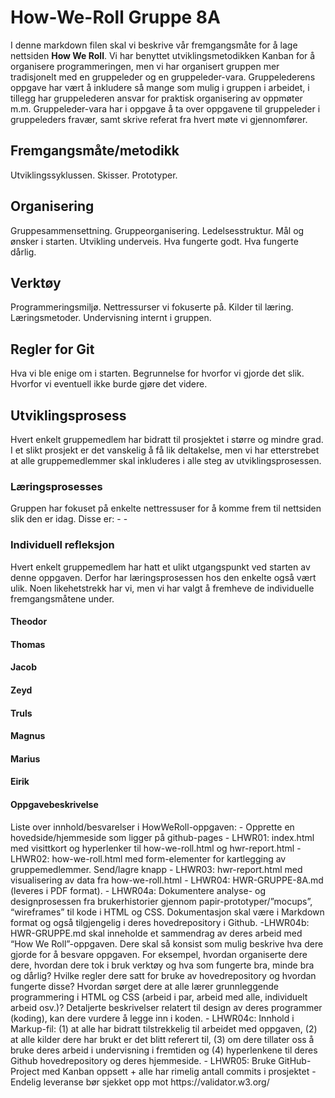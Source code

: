 <h1>How-We-Roll Gruppe 8A</h1>

I denne markdown filen skal vi beskrive vår fremgangsmåte for å lage nettsiden **How We Roll**. Vi har benyttet utviklingsmetodikken Kanban for å organisere programmeringen, men vi har organisert gruppen mer tradisjonelt med en gruppeleder og en gruppeleder-vara. Gruppelederens oppgave har vært å inkludere så mange som mulig i gruppen i arbeidet, i tillegg har gruppelederen ansvar for praktisk organisering av oppmøter m.m.
Gruppeleder-vara har i oppgave å ta over oppgavene til gruppeleder i gruppeleders fravær, samt skrive referat fra hvert møte vi gjennomfører.

<h2>Fremgangsmåte/metodikk</h2>
Utviklingssyklussen. Skisser. Prototyper. 

<h2>Organisering</h2>
Gruppesammensettning. Gruppeorganisering. Ledelsesstruktur. Mål og ønsker i starten. Utvikling underveis. Hva fungerte godt. Hva fungerte dårlig.

<h2>Verktøy</h2>
Programmeringsmiljø. Nettressurser vi fokuserte på. Kilder til læring. Læringsmetoder. Undervisning internt i gruppen.

<h2>Regler for Git</h2>
Hva vi ble enige om i starten. Begrunnelse for hvorfor vi gjorde det slik. Hvorfor vi eventuell ikke burde gjøre det videre.

<h2>Utviklingsprosess</h2>
Hvert enkelt gruppemedlem har bidratt til prosjektet i større og mindre grad. I et slikt prosjekt er det vanskelig å få lik deltakelse, men vi har etterstrebet at alle gruppemedlemmer skal inkluderes i alle steg av utviklingsprosessen. 

<h3>Læringsprosesses</h3>
Gruppen har fokuset på enkelte nettressuser for å komme frem til nettsiden slik den er idag. Disse er:
- 
- 

<h3>Individuell refleksjon</h3>
Hvert enkelt gruppemedlem har hatt et ulikt utgangspunkt ved starten av denne oppgaven. Derfor har læringsprosessen hos den enkelte også vært ulik. Noen likehetstrekk har vi, men vi har valgt å fremheve de individuelle fremgangsmåtene under.
<h4>Theodor</h4>
<h4>Thomas</h4>
<h4>Jacob</h4>
<h4>Zeyd</h4>
<h4>Truls</h4>
<h4>Magnus</h4>
<h4>Marius</h4>
<h4>Eirik</h4>

<h4>Oppgavebeskrivelse</h4>
Liste over innhold/besvarelser i HowWeRoll-oppgaven:
- Opprette en hovedside/hjemmeside som ligger på github-pages
- LHWR01: index.html med visittkort og hyperlenker til how-we-roll.html og hwr-report.html
- LHWR02: how-we-roll.html med form-elementer for kartlegging av gruppemedlemmer. Send/lagre knapp 
- LHWR03: hwr-report.html med visualisering av data fra how-we-roll.html
- LHWR04: HWR-GRUPPE-8A.md (leveres i PDF format).
- LHWR04a: Dokumentere analyse- og designprosessen fra brukerhistorier gjennom papir-prototyper/”mocups”, “wireframes” til kode i HTML og CSS. Dokumentasjon skal være i Markdown format og også tilgjengelig i deres hovedrepository i Github.
-LHWR04b: HWR-GRUPPE<gruppe-id>.md skal inneholde et sammendrag av deres arbeid med “How We Roll”-oppgaven. Dere skal så konsist som mulig beskrive hva dere gjorde for å besvare oppgaven. For eksempel, hvordan organiserte dere dere, hvordan dere tok i bruk verktøy og hva som fungerte bra, minde bra og dårlig? Hvilke regler dere satt for bruke av hovedrepository og hvordan fungerte disse? Hvordan sørget dere at alle lærer grunnleggende programmering i HTML og CSS (arbeid i par, arbeid med alle, individuelt arbeid osv.)? Detaljerte beskrivelser relatert til design av deres programmer (koding), kan dere vurdere å legge inn i koden.
	- LHWR04c: Innhold i Markup-fil:
	(1) at alle har bidratt tilstrekkelig til arbeidet med oppgaven,
	(2) at alle kilder dere har brukt er det blitt referert til,
	(3) om dere tillater oss å bruke deres arbeid i undervisning i fremtiden og
	(4) hyperlenkene til deres Github hovedrepository og deres hjemmeside.
- LHWR05: Bruke GitHub-Project med Kanban oppsett + alle har rimelig antall commits i prosjektet
- Endelig leveranse bør sjekket opp mot https://validator.w3.org/


